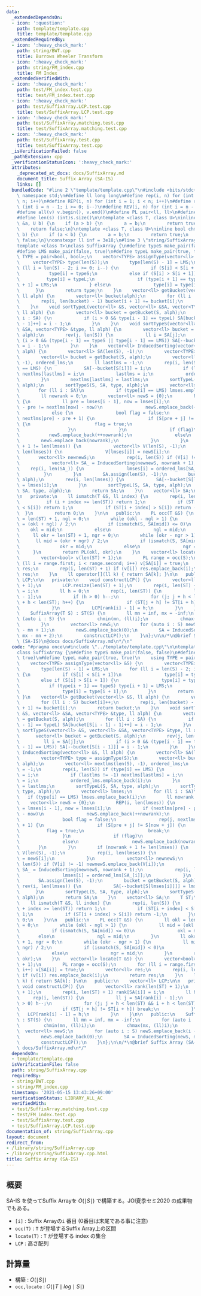 ```yaml
---
data:
  _extendedDependsOn:
  - icon: ':question:'
    path: template/template.cpp
    title: template/template.cpp
  _extendedRequiredBy:
  - icon: ':heavy_check_mark:'
    path: string/BWT.cpp
    title: Burrows Wheeler Transform
  - icon: ':heavy_check_mark:'
    path: string/FM_index.cpp
    title: FM Index
  _extendedVerifiedWith:
  - icon: ':heavy_check_mark:'
    path: test/FM_index.test.cpp
    title: test/FM_index.test.cpp
  - icon: ':heavy_check_mark:'
    path: test/SuffixArray.LCP.test.cpp
    title: test/SuffixArray.LCP.test.cpp
  - icon: ':heavy_check_mark:'
    path: test/SuffixArray.matching.test.cpp
    title: test/SuffixArray.matching.test.cpp
  - icon: ':heavy_check_mark:'
    path: test/SuffixArray.test.cpp
    title: test/SuffixArray.test.cpp
  _isVerificationFailed: false
  _pathExtension: cpp
  _verificationStatusIcon: ':heavy_check_mark:'
  attributes:
    _deprecated_at_docs: docs/SuffixArray.md
    document_title: Suffix Array (SA-IS)
    links: []
  bundledCode: "#line 2 \"template/template.cpp\"\n#include <bits/stdc++.h>\nusing\
    \ namespace std;\n#define ll long long\n#define rep(i, n) for (int i = 0; i <\
    \ n; i++)\n#define REP(i, n) for (int i = 1; i < n; i++)\n#define rev(i, n) for\
    \ (int i = n - 1; i >= 0; i--)\n#define REV(i, n) for (int i = n - 1; i > 0; i--)\n\
    #define all(v) v.begin(), v.end()\n#define PL pair<ll, ll>\n#define PI pair<int,int>\n\
    #define len(s) (int)s.size()\n\ntemplate <class T, class U>\ninline bool chmin(T\
    \ &a, U b) {\n    if (a > b) {\n        a = b;\n        return true;\n    }\n\
    \    return false;\n}\ntemplate <class T, class U>\ninline bool chmax(T &a, U\
    \ b) {\n    if (a < b) {\n        a = b;\n        return true;\n    }\n    return\
    \ false;\n}\nconstexpr ll inf = 3e18;\n#line 3 \"string/SuffixArray.cpp\"\n\n\
    template <class T>\nclass SuffixArray {\n#define typeS make_pair(false, false)\n\
    #define LMS make_pair(false, true)\n#define typeL make_pair(true, true)\n    using\
    \ TYPE = pair<bool, bool>;\n    vector<TYPE> assignType(vector<ll> &S) {\n   \
    \     vector<TYPE> type(len(S));\n        type[len(S) - 1] = LMS;\n        for\
    \ (ll i = len(S) - 2; i >= 0; i--) {\n            if (S[i] < S[i + 1])\n     \
    \           type[i] = typeS;\n            else if (S[i] > S[i + 1]) {\n      \
    \          type[i] = typeL;\n                if (type[i + 1] == typeS) type[i\
    \ + 1] = LMS;\n            } else\n                type[i] = type[i + 1];\n  \
    \      }\n        return type;\n    }\n    vector<ll> getBucket(vector<ll> &S,\
    \ ll alph) {\n        vector<ll> bucket(alph);\n        for (ll i : S) bucket[i]++;\n\
    \        rep(i, len(bucket) - 1) bucket[i + 1] += bucket[i];\n        return bucket;\n\
    \    }\n    void sortTypeL(vector<ll> &S, vector<ll> &SA, vector<TYPE> &type,\
    \ ll alph) {\n        vector<ll> bucket = getBucket(S, alph);\n        for (ll\
    \ i : SA) {\n            if (i > 0 && type[i - 1] == typeL) SA[bucket[S[i - 1]\
    \ - 1]++] = i - 1;\n        }\n    }\n    void sortTypeS(vector<ll> &S, vector<ll>\
    \ &SA, vector<TYPE> &type, ll alph) {\n        vector<ll> bucket = getBucket(S,\
    \ alph);\n        rev(j, len(S)) {\n            ll i = SA[j];\n            if\
    \ (i > 0 && (type[i - 1] == typeS || type[i - 1] == LMS)) SA[--bucket[S[i - 1]]]\
    \ = i - 1;\n        }\n    }\n    vector<ll> InducedSorting(vector<ll> &S, ll\
    \ alph) {\n        vector<ll> SA(len(S), -1);\n        vector<TYPE> type = assignType(S);\n\
    \        vector<ll> bucket = getBucket(S, alph);\n        vector<ll> nextlms(len(S),\
    \ -1), ordered_lms;\n        ll lastlms = -1;\n        rep(i, len(S)) if (type[i]\
    \ == LMS) {\n            SA[--bucket[S[i]]] = i;\n            if (lastlms != -1)\
    \ nextlms[lastlms] = i;\n            lastlms = i;\n            ordered_lms.emplace_back(i);\n\
    \        }\n        nextlms[lastlms] = lastlms;\n        sortTypeL(S, SA, type,\
    \ alph);\n        sortTypeS(S, SA, type, alph);\n        vector<ll> lmses;\n \
    \       for (ll i : SA)\n            if (type[i] == LMS) lmses.emplace_back(i);\n\
    \        ll nowrank = 0;\n        vector<ll> newS = {0};\n        REP(i, len(lmses))\
    \ {\n            ll pre = lmses[i - 1], now = lmses[i];\n            if (nextlms[pre]\
    \ - pre != nextlms[now] - now)\n                newS.emplace_back(++nowrank);\n\
    \            else {\n                bool flag = false;\n                rep(j,\
    \ nextlms[pre] - pre + 1) {\n                    if (S[pre + j] != S[now + j])\
    \ {\n                        flag = true;\n                        break;\n  \
    \                  }\n                }\n                if (flag)\n         \
    \           newS.emplace_back(++nowrank);\n                else\n            \
    \        newS.emplace_back(nowrank);\n            }\n        }\n        if (nowrank\
    \ + 1 != len(lmses)) {\n            vector<ll> V(len(S), -1);\n            rep(i,\
    \ len(lmses)) {\n                V[lmses[i]] = newS[i];\n            }\n     \
    \       vector<ll> newnewS;\n            rep(i, len(S)) if (V[i] != -1) newnewS.emplace_back(V[i]);\n\
    \            vector<ll> SA_ = InducedSorting(newnewS, nowrank + 1);\n        \
    \    rep(i, len(SA_)) {\n                lmses[i] = ordered_lms[SA_[i]];\n   \
    \         }\n        }\n        SA.assign(len(S), -1);\n        bucket = getBucket(S,\
    \ alph);\n        rev(i, len(lmses)) {\n            SA[--bucket[S[lmses[i]]]]\
    \ = lmses[i];\n        }\n        sortTypeL(S, SA, type, alph);\n        sortTypeS(S,\
    \ SA, type, alph);\n        return SA;\n    }\n    vector<ll> SA;\n    T ST;\n\
    \n   private:\n    ll ismatch(T &S, ll index) {\n        rep(i, len(S)) {\n  \
    \          if (i + index >= len(ST)) return 1;\n            if (ST[i + index]\
    \ < S[i]) return 1;\n            if (ST[i + index] > S[i]) return -1;\n      \
    \  }\n        return 0;\n    }\n\n   public:\n    PL occ(T &S) {\n        ll okl\
    \ = len(ST) + 1, ngl = 0;\n        while (okl - ngl > 1) {\n            ll mid\
    \ = (okl + ngl) / 2;\n            if (ismatch(S, SA[mid]) <= 0)\n            \
    \    okl = mid;\n            else\n                ngl = mid;\n        }\n   \
    \     ll okr = len(ST) + 1, ngr = 0;\n        while (okr - ngr > 1) {\n      \
    \      ll mid = (okr + ngr) / 2;\n            if (ismatch(S, SA[mid]) < 0)\n \
    \               okr = mid;\n            else\n                ngr = mid;\n   \
    \     }\n        return PL(okl, okr);\n    }\n    vector<ll> locate(T &S) {\n\
    \        vector<bool> v(len(ST) + 1);\n        PL range = occ(S);\n        for\
    \ (ll i = range.first; i < range.second; i++) v[SA[i]] = true;\n        vector<ll>\
    \ res;\n        rep(i, len(ST) + 1) if (v[i]) res.emplace_back(i);\n        return\
    \ res;\n    }\n    ll operator[](ll k) { return SA[k]; }\n\n   public:\n    vector<ll>\
    \ LCP;\n\n   private:\n    void constructLCP() {\n        vector<ll> rank(len(ST)\
    \ + 1);\n        LCP.resize(len(ST) + 1);\n        rep(i, len(ST) + 1) rank[SA[i]]\
    \ = i;\n        ll h = 0;\n        rep(i, len(ST)) {\n            ll j = SA[rank[i]\
    \ - 1];\n            if (h > 0) h--;\n            for (j; j + h < len(ST) && i\
    \ + h < len(ST); h++) {\n                if (ST[j + h] != ST[i + h]) break;\n\
    \            }\n            LCP[rank[i] - 1] = h;\n        }\n    }\n\n   public:\n\
    \    SuffixArray(T S) : ST(S) {\n        ll mn = inf, mx = -inf;\n        for\
    \ (auto i : S) {\n            chmin(mn, (ll)i);\n            chmax(mx, (ll)i);\n\
    \        }\n        vector<ll> newS;\n        for (auto i : S) newS.emplace_back(i\
    \ - mn + 1);\n        newS.emplace_back(0);\n        SA = InducedSorting(newS,\
    \ mx - mn + 2);\n        constructLCP();\n    }\n};\n\n/*\n@brief Suffix Array\
    \ (SA-IS)\n@docs docs/SuffixArray.md\n*/\n"
  code: "#pragma once\n#include \"../template/template.cpp\"\n\ntemplate <class T>\n\
    class SuffixArray {\n#define typeS make_pair(false, false)\n#define LMS make_pair(false,\
    \ true)\n#define typeL make_pair(true, true)\n    using TYPE = pair<bool, bool>;\n\
    \    vector<TYPE> assignType(vector<ll> &S) {\n        vector<TYPE> type(len(S));\n\
    \        type[len(S) - 1] = LMS;\n        for (ll i = len(S) - 2; i >= 0; i--)\
    \ {\n            if (S[i] < S[i + 1])\n                type[i] = typeS;\n    \
    \        else if (S[i] > S[i + 1]) {\n                type[i] = typeL;\n     \
    \           if (type[i + 1] == typeS) type[i + 1] = LMS;\n            } else\n\
    \                type[i] = type[i + 1];\n        }\n        return type;\n   \
    \ }\n    vector<ll> getBucket(vector<ll> &S, ll alph) {\n        vector<ll> bucket(alph);\n\
    \        for (ll i : S) bucket[i]++;\n        rep(i, len(bucket) - 1) bucket[i\
    \ + 1] += bucket[i];\n        return bucket;\n    }\n    void sortTypeL(vector<ll>\
    \ &S, vector<ll> &SA, vector<TYPE> &type, ll alph) {\n        vector<ll> bucket\
    \ = getBucket(S, alph);\n        for (ll i : SA) {\n            if (i > 0 && type[i\
    \ - 1] == typeL) SA[bucket[S[i - 1] - 1]++] = i - 1;\n        }\n    }\n    void\
    \ sortTypeS(vector<ll> &S, vector<ll> &SA, vector<TYPE> &type, ll alph) {\n  \
    \      vector<ll> bucket = getBucket(S, alph);\n        rev(j, len(S)) {\n   \
    \         ll i = SA[j];\n            if (i > 0 && (type[i - 1] == typeS || type[i\
    \ - 1] == LMS)) SA[--bucket[S[i - 1]]] = i - 1;\n        }\n    }\n    vector<ll>\
    \ InducedSorting(vector<ll> &S, ll alph) {\n        vector<ll> SA(len(S), -1);\n\
    \        vector<TYPE> type = assignType(S);\n        vector<ll> bucket = getBucket(S,\
    \ alph);\n        vector<ll> nextlms(len(S), -1), ordered_lms;\n        ll lastlms\
    \ = -1;\n        rep(i, len(S)) if (type[i] == LMS) {\n            SA[--bucket[S[i]]]\
    \ = i;\n            if (lastlms != -1) nextlms[lastlms] = i;\n            lastlms\
    \ = i;\n            ordered_lms.emplace_back(i);\n        }\n        nextlms[lastlms]\
    \ = lastlms;\n        sortTypeL(S, SA, type, alph);\n        sortTypeS(S, SA,\
    \ type, alph);\n        vector<ll> lmses;\n        for (ll i : SA)\n         \
    \   if (type[i] == LMS) lmses.emplace_back(i);\n        ll nowrank = 0;\n    \
    \    vector<ll> newS = {0};\n        REP(i, len(lmses)) {\n            ll pre\
    \ = lmses[i - 1], now = lmses[i];\n            if (nextlms[pre] - pre != nextlms[now]\
    \ - now)\n                newS.emplace_back(++nowrank);\n            else {\n\
    \                bool flag = false;\n                rep(j, nextlms[pre] - pre\
    \ + 1) {\n                    if (S[pre + j] != S[now + j]) {\n              \
    \          flag = true;\n                        break;\n                    }\n\
    \                }\n                if (flag)\n                    newS.emplace_back(++nowrank);\n\
    \                else\n                    newS.emplace_back(nowrank);\n     \
    \       }\n        }\n        if (nowrank + 1 != len(lmses)) {\n            vector<ll>\
    \ V(len(S), -1);\n            rep(i, len(lmses)) {\n                V[lmses[i]]\
    \ = newS[i];\n            }\n            vector<ll> newnewS;\n            rep(i,\
    \ len(S)) if (V[i] != -1) newnewS.emplace_back(V[i]);\n            vector<ll>\
    \ SA_ = InducedSorting(newnewS, nowrank + 1);\n            rep(i, len(SA_)) {\n\
    \                lmses[i] = ordered_lms[SA_[i]];\n            }\n        }\n \
    \       SA.assign(len(S), -1);\n        bucket = getBucket(S, alph);\n       \
    \ rev(i, len(lmses)) {\n            SA[--bucket[S[lmses[i]]]] = lmses[i];\n  \
    \      }\n        sortTypeL(S, SA, type, alph);\n        sortTypeS(S, SA, type,\
    \ alph);\n        return SA;\n    }\n    vector<ll> SA;\n    T ST;\n\n   private:\n\
    \    ll ismatch(T &S, ll index) {\n        rep(i, len(S)) {\n            if (i\
    \ + index >= len(ST)) return 1;\n            if (ST[i + index] < S[i]) return\
    \ 1;\n            if (ST[i + index] > S[i]) return -1;\n        }\n        return\
    \ 0;\n    }\n\n   public:\n    PL occ(T &S) {\n        ll okl = len(ST) + 1, ngl\
    \ = 0;\n        while (okl - ngl > 1) {\n            ll mid = (okl + ngl) / 2;\n\
    \            if (ismatch(S, SA[mid]) <= 0)\n                okl = mid;\n     \
    \       else\n                ngl = mid;\n        }\n        ll okr = len(ST)\
    \ + 1, ngr = 0;\n        while (okr - ngr > 1) {\n            ll mid = (okr +\
    \ ngr) / 2;\n            if (ismatch(S, SA[mid]) < 0)\n                okr = mid;\n\
    \            else\n                ngr = mid;\n        }\n        return PL(okl,\
    \ okr);\n    }\n    vector<ll> locate(T &S) {\n        vector<bool> v(len(ST)\
    \ + 1);\n        PL range = occ(S);\n        for (ll i = range.first; i < range.second;\
    \ i++) v[SA[i]] = true;\n        vector<ll> res;\n        rep(i, len(ST) + 1)\
    \ if (v[i]) res.emplace_back(i);\n        return res;\n    }\n    ll operator[](ll\
    \ k) { return SA[k]; }\n\n   public:\n    vector<ll> LCP;\n\n   private:\n   \
    \ void constructLCP() {\n        vector<ll> rank(len(ST) + 1);\n        LCP.resize(len(ST)\
    \ + 1);\n        rep(i, len(ST) + 1) rank[SA[i]] = i;\n        ll h = 0;\n   \
    \     rep(i, len(ST)) {\n            ll j = SA[rank[i] - 1];\n            if (h\
    \ > 0) h--;\n            for (j; j + h < len(ST) && i + h < len(ST); h++) {\n\
    \                if (ST[j + h] != ST[i + h]) break;\n            }\n         \
    \   LCP[rank[i] - 1] = h;\n        }\n    }\n\n   public:\n    SuffixArray(T S)\
    \ : ST(S) {\n        ll mn = inf, mx = -inf;\n        for (auto i : S) {\n   \
    \         chmin(mn, (ll)i);\n            chmax(mx, (ll)i);\n        }\n      \
    \  vector<ll> newS;\n        for (auto i : S) newS.emplace_back(i - mn + 1);\n\
    \        newS.emplace_back(0);\n        SA = InducedSorting(newS, mx - mn + 2);\n\
    \        constructLCP();\n    }\n};\n\n/*\n@brief Suffix Array (SA-IS)\n@docs\
    \ docs/SuffixArray.md\n*/"
  dependsOn:
  - template/template.cpp
  isVerificationFile: false
  path: string/SuffixArray.cpp
  requiredBy:
  - string/BWT.cpp
  - string/FM_index.cpp
  timestamp: '2021-05-15 13:43:26+09:00'
  verificationStatus: LIBRARY_ALL_AC
  verifiedWith:
  - test/SuffixArray.matching.test.cpp
  - test/FM_index.test.cpp
  - test/SuffixArray.test.cpp
  - test/SuffixArray.LCP.test.cpp
documentation_of: string/SuffixArray.cpp
layout: document
redirect_from:
- /library/string/SuffixArray.cpp
- /library/string/SuffixArray.cpp.html
title: Suffix Array (SA-IS)
---
```

## 概要

SA-IS を使ってSuffix Arrayを $O(\mid S \mid)$ で構築する。JOI夏季セミ2020 の成果物でもある。

- ```[i]``` : Suffix Arrayの```i``` 番目 (0番目は末尾である事に注意)
- ```occ(T)``` : ```T``` が登場するSuffix Array上の区間
- ```locate(T)``` : ```T``` が登場する index の集合
- ```LCP``` : 高さ配列

## 計算量

- 構築 : $O(\mid S \mid)$
- ```occ,locate``` : $O(\mid T \mid log \mid S \mid)$